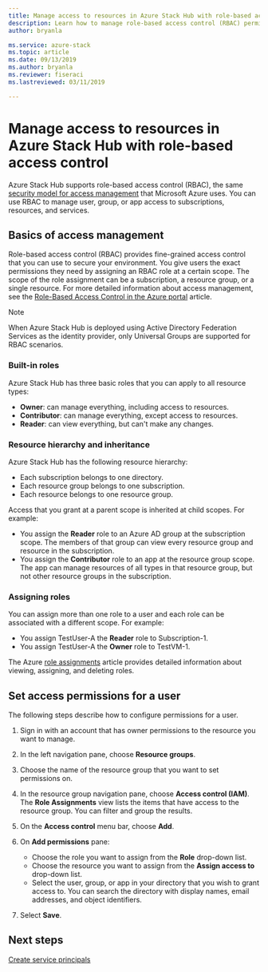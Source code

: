 ```yaml
---
title: Manage access to resources in Azure Stack Hub with role-based access control | Microsoft Docs
description: Learn how to manage role-based access control (RBAC) permissions as an admin or a tenant in Azure Stack Hub.
author: bryanla

ms.service: azure-stack
ms.topic: article
ms.date: 09/13/2019
ms.author: bryanla
ms.reviewer: fiseraci
ms.lastreviewed: 03/11/2019

---
```


# Manage access to resources in Azure Stack Hub with role-based access control

Azure Stack Hub supports role-based access control (RBAC), the same [security model for access management](/azure/role-based-access-control/overview) that Microsoft Azure uses. You can use RBAC to manage user, group, or app access to subscriptions, resources, and services.

## Basics of access management

Role-based access control (RBAC) provides fine-grained access control that you can use to secure your environment. You give users the exact permissions they need by assigning an RBAC role at a certain scope. The scope of the role assignment can be a subscription, a resource group, or a single resource. For more detailed information about access management, see the [Role-Based Access Control in the Azure portal](/azure/role-based-access-control/overview) article.

> [!NOTE]
> When Azure Stack Hub is deployed using Active Directory Federation Services as the identity provider, only Universal Groups are supported for RBAC scenarios.

### Built-in roles

Azure Stack Hub has three basic roles that you can apply to all resource types:

* **Owner**: can manage everything, including access to resources.
* **Contributor**: can manage everything, except access to resources.
* **Reader**: can view everything, but can't make any changes.

### Resource hierarchy and inheritance

Azure Stack Hub has the following resource hierarchy:

* Each subscription belongs to one directory.
* Each resource group belongs to one subscription.
* Each resource belongs to one resource group.

Access that you grant at a parent scope is inherited at child scopes. For example:

* You assign the **Reader** role to an Azure AD group at the subscription scope. The members of that group can view every resource group and resource in the subscription.
* You assign the **Contributor** role to an app at the resource group scope. The app can manage resources of all types in that resource group, but not other resource groups in the subscription.

### Assigning roles

You can assign more than one role to a user and each role can be associated with a different scope. For example:

* You assign TestUser-A the **Reader** role to Subscription-1.
* You assign TestUser-A the **Owner** role to TestVM-1.

The Azure [role assignments](/azure/role-based-access-control/role-assignments-portal) article provides detailed information about viewing, assigning, and deleting roles.

## Set access permissions for a user

The following steps describe how to configure permissions for a user.

1. Sign in with an account that has owner permissions to the resource you want to manage.
2. In the left navigation pane, choose **Resource groups**.
3. Choose the name of the resource group that you want to set permissions on.
4. In the resource group navigation pane, choose **Access control (IAM)**.<BR> The **Role Assignments** view lists the items that have access to the resource group. You can filter and group the results.
5. On the **Access control** menu bar, choose **Add**.
6. On **Add permissions** pane:

   * Choose the role you want to assign from the **Role** drop-down list.
   * Choose the resource you want to assign from the **Assign access to** drop-down list.
   * Select the user, group, or app in your directory that you wish to grant access to. You can search the directory with display names, email addresses, and object identifiers.

7. Select **Save**.

## Next steps

[Create service principals](../operator/azure-stack-create-service-principals.md)
